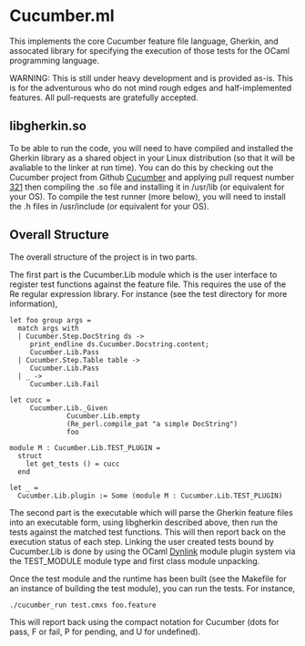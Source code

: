 # Cucumber.ml

This implements the core Cucumber feature file language, Gherkin, and
assocated library for specifying the execution of those tests for the
OCaml programming language.

WARNING: This is still under heavy development and is provided as-is.
This is for the adventurous who do not mind rough edges and
half-implemented features.  All pull-requests are gratefully accepted.

## libgherkin.so

To be able to run the code, you will need to have compiled and
installed the Gherkin library as a shared object in your Linux
distribution (so that it will be avaliable to the linker at run time).
You can do this by checking out the Cucumber project from Github
[Cucumber](https://github.com/cucumber/cucumber) and applying pull
request number [321](https://github.com/cucumber/cucumber/pull/321)
then compiling the .so file and installing it in /usr/lib (or
equivalent for your OS).  To compile the test runner (more below), you
will need to install the .h files in /usr/include (or equivalent for
your OS).

## Overall Structure

The overall structure of the project is in two parts. 

The first part is the Cucumber.Lib module which is the user interface
to register test functions against the feature file.  This requires
the use of the Re regular expression library.  For instance (see the
test directory for more information),

```
let foo group args = 
  match args with
  | Cucumber.Step.DocString ds ->
     print_endline ds.Cucumber.Docstring.content;
     Cucumber.Lib.Pass
  | Cucumber.Step.Table table ->
     Cucumber.Lib.Pass
  | _ ->
     Cucumber.Lib.Fail

let cucc = 
     Cucumber.Lib._Given
	          Cucumber.Lib.empty
              (Re_perl.compile_pat "a simple DocString")
              foo
			  
module M : Cucumber.Lib.TEST_PLUGIN =
  struct
    let get_tests () = cucc
  end
  
let _ =
  Cucumber.Lib.plugin := Some (module M : Cucumber.Lib.TEST_PLUGIN)

```

The second part is the executable which will parse the Gherkin feature
files into an executable form, using libgherkin described above, then
run the tests against the matched test functions.  This will then
report back on the execution status of each step.  Linking the user
created tests bound by Cucumber.Lib is done by using the OCaml
[Dynlink](https://caml.inria.fr/pub/docs/manual-ocaml/libref/Dynlink.html)
module plugin system via the TEST_MODULE module type and first class
module unpacking.

Once the test module and the runtime has been built (see the Makefile
for an instance of building the test module), you can run the tests.
For instance,

```
./cucumber_run test.cmxs foo.feature
```

This will report back using the compact notation for Cucumber (dots
for pass, F or fail, P for pending, and U for undefined).


